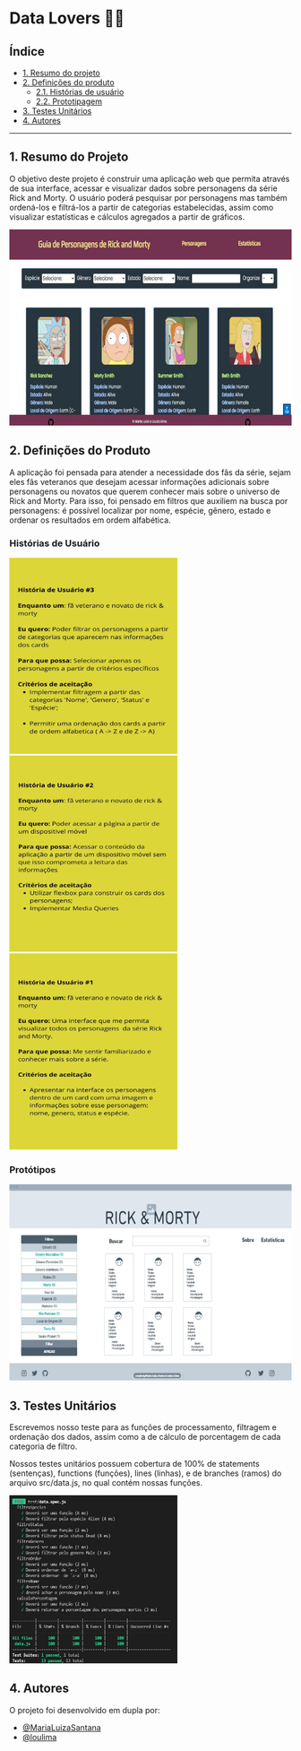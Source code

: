 # Data Lovers 👴👦

## Índice

- [1. Resumo do projeto](#1-resumo-do-projeto)
- [2. Definições do produto](#2-definições-do-produto)
    - [2.1. Histórias de usuário](#2.1-histórias-de-usuário)
    - [2.2. Prototipagem](#2.2-prototipagem)
- [3. Testes Unitários](#3-testes-unitários)
- [4. Autores](#4-autores)


---

## 1. Resumo do Projeto

O objetivo deste projeto é construir uma aplicação web que permita através de sua interface, acessar e visualizar dados sobre personagens da série Rick and Morty. O usuário poderá pesquisar por personagens mas também ordená-los e filtrá-los a partir de categorias estabelecidas, assim como visualizar estatísticas e cálculos agregados a partir de gráficos.

<img src="https://github.com/MariaLuizaSantana/SAP007-data-lovers/raw/main/src/img-readme/versao_desktop.png" width="600" height="350">


## 2. Definições do Produto

A aplicação foi pensada para atender a necessidade dos fãs da série, sejam eles fãs veteranos que desejam acessar informações adicionais sobre personagens ou novatos que querem conhecer mais sobre o universo de Rick and Morty. Para isso, foi pensado em filtros que auxiliem na busca por personagens: é possível localizar por nome, espécie, gênero, estado e ordenar os resultados em ordem alfabética.

### Histórias de Usuário
<img src="https://raw.githubusercontent.com/MariaLuizaSantana/SAP007-data-lovers/main/src/img-readme/H.U%203.png" alt="project-screenshot" width="300" height="350/">
<img src="https://raw.githubusercontent.com/MariaLuizaSantana/SAP007-data-lovers/main/src/img-readme/H.U%202.png" alt="project-screenshot" width="300" height="350/">
<img src="https://raw.githubusercontent.com/MariaLuizaSantana/SAP007-data-lovers/main/src/img-readme/H.U%201.png" alt="project-screenshot" width="300" height="350/">


### Protótipos
<img src="https://raw.githubusercontent.com/MariaLuizaSantana/SAP007-data-lovers/main/src/img-readme/prototipo_baixa_fidelidade.png" alt="project-screenshot" width="600" height="350/">

## 3. Testes Unitários

Escrevemos nosso teste para as funções de processamento, filtragem e ordenação dos dados, assim como a de cálculo de porcentagem de cada categoria de filtro.

Nossos testes unitários possuem cobertura de 100% de statements (sentenças), functions (funções), lines (linhas), e de branches (ramos) do arquivo src/data.js, no qual contém nossas funções.

<img src="https://raw.githubusercontent.com/MariaLuizaSantana/SAP007-data-lovers/main/src/img-readme/teste_100.png" alt="project-screenshot" width="300" height="300/">

## 4. Autores

O projeto foi desenvolvido em dupla por:

- [@MariaLuizaSantana](https://www.github.com/MariaLuizaSantana)
- [@loulima](https://www.github.com/loulima)
